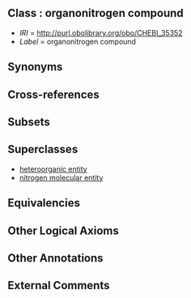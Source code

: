 
## Class : organonitrogen compound

 * *IRI* = http://purl.obolibrary.org/obo/CHEBI_35352
 * *Label* = organonitrogen compound

## Synonyms


## Cross-references


## Subsets


## Superclasses

 * [heteroorganic entity](../../CHEBI/85/CHEBI_33285.md)
 * [nitrogen molecular entity](../../CHEBI/43/CHEBI_51143.md)

## Equivalencies


## Other Logical Axioms


## Other Annotations


## External Comments

